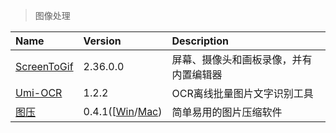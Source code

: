 > 图像处理

| Name               | Version                             | Description                            |
| :----------------- | :---------------------------------- | :------------------------------------- |
| [ScreenToGif][STG] | 2.36.0.0                            | 屏幕、摄像头和画板录像，并有内置编辑器 |
| [Umi-OCR][UO]      | 1.2.2                               | OCR离线批量图片文字识别工具            |
| [图压][TY]         | 0.4.1([[Win][TY-Win]/[Mac][TY-Mac]) | 简单易用的图片压缩软件                 |

[STG]: https://www.screentogif.com/ '跳转主页'
[UO]: https://github.com/hiroi-sora/Umi-OCR '跳转主页'
[TY]: https://tuya.xinxiao.tech/ '跳转主页'
[TY-Win]: https://haokuai.cdn.tinyservices.net/tuya/%E5%9B%BE%E5%8E%8B%20Setup%200.4.1.exe '点击下载'
[TY-Mac]: https://haokuai.cdn.tinyservices.net/tuya/%E5%9B%BE%E5%8E%8B-0.4.1.dmg '点击下载'

